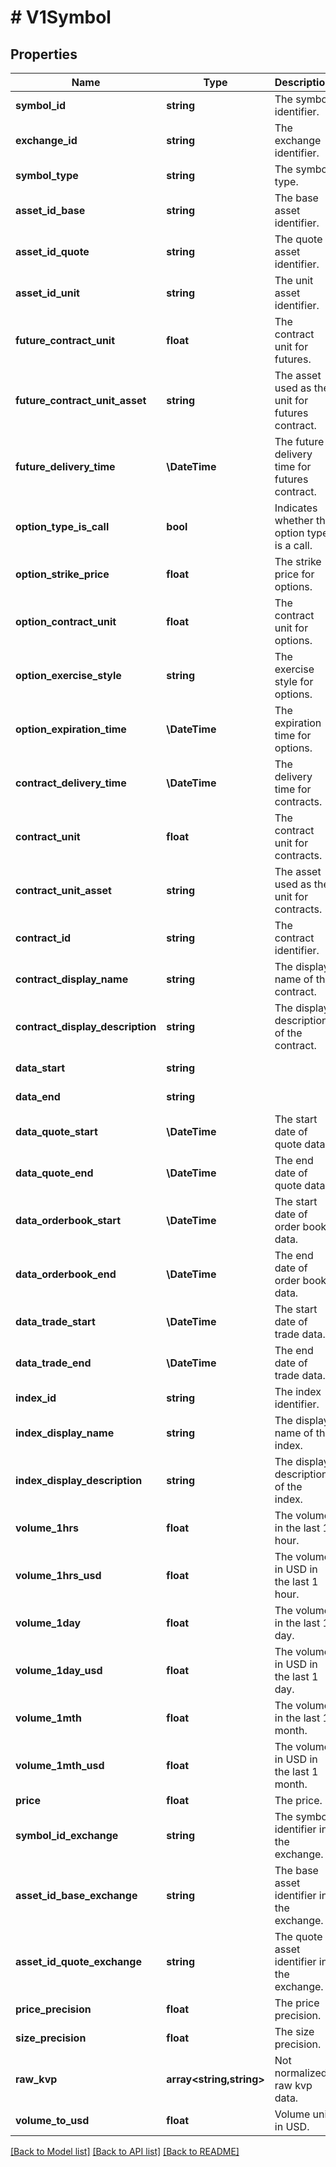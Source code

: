 # # V1Symbol

## Properties

Name | Type | Description | Notes
------------ | ------------- | ------------- | -------------
**symbol_id** | **string** | The symbol identifier. | [optional]
**exchange_id** | **string** | The exchange identifier. | [optional]
**symbol_type** | **string** | The symbol type. | [optional]
**asset_id_base** | **string** | The base asset identifier. | [optional]
**asset_id_quote** | **string** | The quote asset identifier. | [optional]
**asset_id_unit** | **string** | The unit asset identifier. | [optional]
**future_contract_unit** | **float** | The contract unit for futures. | [optional]
**future_contract_unit_asset** | **string** | The asset used as the unit for futures contract. | [optional]
**future_delivery_time** | **\DateTime** | The future delivery time for futures contract. | [optional]
**option_type_is_call** | **bool** | Indicates whether the option type is a call. | [optional]
**option_strike_price** | **float** | The strike price for options. | [optional]
**option_contract_unit** | **float** | The contract unit for options. | [optional]
**option_exercise_style** | **string** | The exercise style for options. | [optional]
**option_expiration_time** | **\DateTime** | The expiration time for options. | [optional]
**contract_delivery_time** | **\DateTime** | The delivery time for contracts. | [optional]
**contract_unit** | **float** | The contract unit for contracts. | [optional]
**contract_unit_asset** | **string** | The asset used as the unit for contracts. | [optional]
**contract_id** | **string** | The contract identifier. | [optional]
**contract_display_name** | **string** | The display name of the contract. | [optional]
**contract_display_description** | **string** | The display description of the contract. | [optional]
**data_start** | **string** |  | [optional] [readonly]
**data_end** | **string** |  | [optional] [readonly]
**data_quote_start** | **\DateTime** | The start date of quote data. | [optional]
**data_quote_end** | **\DateTime** | The end date of quote data. | [optional]
**data_orderbook_start** | **\DateTime** | The start date of order book data. | [optional]
**data_orderbook_end** | **\DateTime** | The end date of order book data. | [optional]
**data_trade_start** | **\DateTime** | The start date of trade data. | [optional]
**data_trade_end** | **\DateTime** | The end date of trade data. | [optional]
**index_id** | **string** | The index identifier. | [optional]
**index_display_name** | **string** | The display name of the index. | [optional]
**index_display_description** | **string** | The display description of the index. | [optional]
**volume_1hrs** | **float** | The volume in the last 1 hour. | [optional]
**volume_1hrs_usd** | **float** | The volume in USD in the last 1 hour. | [optional]
**volume_1day** | **float** | The volume in the last 1 day. | [optional]
**volume_1day_usd** | **float** | The volume in USD in the last 1 day. | [optional]
**volume_1mth** | **float** | The volume in the last 1 month. | [optional]
**volume_1mth_usd** | **float** | The volume in USD in the last 1 month. | [optional]
**price** | **float** | The price. | [optional]
**symbol_id_exchange** | **string** | The symbol identifier in the exchange. | [optional]
**asset_id_base_exchange** | **string** | The base asset identifier in the exchange. | [optional]
**asset_id_quote_exchange** | **string** | The quote asset identifier in the exchange. | [optional]
**price_precision** | **float** | The price precision. | [optional]
**size_precision** | **float** | The size precision. | [optional]
**raw_kvp** | **array<string,string>** | Not normalized raw kvp data. | [optional]
**volume_to_usd** | **float** | Volume unit in USD. | [optional]

[[Back to Model list]](../../README.md#models) [[Back to API list]](../../README.md#endpoints) [[Back to README]](../../README.md)
